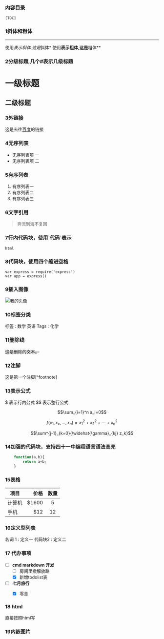 ### 内容目录
`[TOC]`


### 1斜体和粗体
---
使用*表示斜体,这是*斜体*
使用**表示粗体,这是**粗体**


### 2分级标题,几个#表示几级标题
# 一级标题
## 二级标题


### 3外链接
这是去往[百度](http://www.baidu.com)的链接

### 4无序列表
- 无序列表项 一
- 无序列表项 二


### 5有序列表
1. 有序列表一
2. 有序列表二
3. 有序列表三

### 6文字引用
> 奔流到海不复回

### 7行内代码块，使用\`代码`表示
`html`


### 8代码块，使用四个缩进空格
    var express = require('express')
    var app = express()

### 9插入图像
![我的头像](http:////www.zybuluo.com/static/img/my_head.jpg)


### 10标签分类
标签 : 数学 英语
Tags : 化学

### 11删除线
~~这是删除的文本。~~


### 12注脚
这是第一个注脚[^footnote]


### 13表示公式
$ 表示行内公式
$$ 表示整行公式


$$\sum_{i=1}^n a_i=0$$

$$f(x_1,x_x,\ldots,x_n) = x_1^2 + x_2^2 + \cdots + x_n^2 $$

$$\sum^{j-1}_{k=0}{\widehat{\gamma}_{kj} z_k}$$


###  14加强的代码块，支持四十一中编程语言语法高亮
``` javascript
	function(a,b){
		return a+b;
	}
```



### 15表格
| 项目 | 价格| 数量|
|------|----:| :----:|
| 计算机 | \$1600 | 5 |
| 手机 | \$12 | 12 |



### 16定义型列表
名词 1
: 定义一
代码块2
: 定义二



### 17 代办事项
- [ ] **cmd markdown 开发**
	- [ ] 房间里撒解放路
	- [x] 新增todolist表
- [ ] **七月旅行**
	- [x] 零食


### 18 html	
直接按照html写


### 19内嵌图片
<i class="icon-weibo"></i>